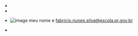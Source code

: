 - 
-

- ![image](https://user-images.githubusercontent.com/104774126/169838521-bd25fccf-7975-4e86-a4e7-f01ad8d9af00.png)
meu nome e fabricio.nunes.silva@escola.pr.gov.br
-

<!---
fabriciosnunesdasilva/fabriciosnunesdasilva is a ✨ special ✨ repository because its `README.md` (this file) appears on your GitHub profile.
You can click the Preview link to take a look at your changes.
--->
